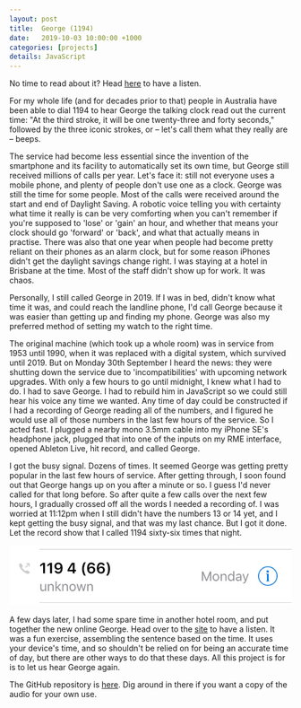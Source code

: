 ```yaml
---
layout: post
title:  George (1194)
date:   2019-10-03 10:00:00 +1000
categories: [projects]
details: JavaScript
---
```


No time to read about it? Head [here](https://www.ryanmonro.com/george) to have a listen.

For my whole life (and for decades prior to that) people in Australia have been able to dial 1194 to hear George the talking clock read out the current time: "At the third stroke, it will be one twenty-three and forty seconds," followed by the three iconic strokes, or – let's call them what they really are – beeps.

The service had become less essential since the invention of the smartphone and its facility to automatically set its own time, but George still received millions of calls per year. Let's face it: still not everyone uses a mobile phone, and plenty of people don't use one as a clock. George was still the time for some people. Most of the calls were received around the start and end of Daylight Saving. A robotic voice telling you with certainty what time it really is can be very comforting when you can't remember if you're supposed to 'lose' or 'gain' an hour, and whether that means your clock should go 'forward' or 'back', and what that actually means in practise. There was also that one year when people had become pretty reliant on their phones as an alarm clock, but for some reason iPhones didn't get the daylight savings change right. I was staying at a hotel in Brisbane at the time. Most of the staff didn't show up for work. It was chaos.

Personally, I still called George in 2019. If I was in bed, didn't know what time it was, and could reach the landline phone, I'd call George because it was easier than getting up and finding my phone. George was also my preferred method of setting my watch to the right time.

The original machine (which took up a whole room) was in service from 1953 until 1990, when it was replaced with a digital system, which survived until 2019. But on Monday 30th September I heard the news: they were shutting down the service due to 'incompatibilities' with upcoming network upgrades. With only a few hours to go until midnight, I knew what I had to do. I had to save George. I had to rebuild him in JavaScript so we could still hear his voice any time we wanted. Any time of day could be constructed if I had a recording of George reading all of the numbers, and I figured he would use all of those numbers in the last few hours of the service. So I acted fast. I plugged a nearby mono 3.5mm cable into my iPhone SE's headphone jack, plugged that into one of the inputs on my RME interface, opened Ableton Live, hit record, and called George.

I got the busy signal. Dozens of times. It seemed George was getting pretty popular in the last few hours of service. After getting through, I soon found out that George hangs up on you after a minute or so. I guess I'd never called for that long before. So after quite a few calls over the next few hours, I gradually crossed off all the words I needed a recording of. I was worried at 11:12pm when I still didn't have the numbers 13 or 14 yet, and I kept getting the busy signal, and that was my last chance. But I got it done. Let the record show that I called 1194 sixty-six times that night.

![](/assets/projects/1194.jpg)

A few days later, I had some spare time in another hotel room, and put together the new online George. Head over to the [site](https://www.ryanmonro.com/george) to have a listen. It was a fun exercise, assembling the sentence based on the time. It uses your device's time, and so shouldn't be relied on for being an accurate time of day, but there are other ways to do that these days. All this project is for is to let us hear George again.

The GitHub repository is [here](https://www.github.com/ryanmonro/george/). Dig around in there if you want a copy of the audio for your own use.